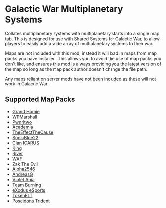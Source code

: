 # Galactic War Multiplanetary Systems

Collates multiplanetary systems with multiplanetary starts into a single map tab. This is designed for use with Shared Systems for Galactic War, to allow players to easily add a wide array of multiplanetary systems to their war.

Maps are not included with this mod, instead it will load in maps from map packs you have installed. This allows you to avoid the use of map packs you don't like, and ensures this mod is always providing you the latest version of the map so long as the map pack author doesn't change the file path.

Any maps reliant on server mods have not been included as these will not work in Galactic War.

## Supported Map Packs

- [Grand Homie](https://forums.planetaryannihilation.com/threads/grand-homies-map-pack.72635/)
- [WPMarshall](https://forums.planetaryannihilation.com/threads/wpmarshalls-map-pack.71597/)
- [Pwn4two](https://forums.planetaryannihilation.com/threads/pwn4twos-map-pack.70689/)
- [Academia](https://forums.planetaryannihilation.com/threads/academia-map-pack.73511/)
- [TheEffectTheCause](https://forums.planetaryannihilation.com/threads/theeffectthecause-map-pack.73439/)
- [SonicBlue22](https://forums.planetaryannihilation.com/threads/sonicblue22s-map-pack.72538/)
- [Clan ICARUS](https://forums.planetaryannihilation.com/threads/clan-icarus-map-pack.73237/)
- [King](https://forums.planetaryannihilation.com/threads/kings-map-pack.73459/)
- [River](https://forums.planetaryannihilation.com/threads/rivers-mappack.72787/)
- [WAF](https://forums.planetaryannihilation.com/threads/therealfs-map-pack.72943/)
- [Zak The Evil](https://forums.planetaryannihilation.com/threads/new-map-pack-zak-the-evils-map-pack-no-02.72314/)
- [Alpha2546](https://forums.planetaryannihilation.com/threads/alpha2546-maps-kure-atoll-02-11-2016-download-on-pamm.70258/)
- [AndreasG](https://forums.planetaryannihilation.com/threads/andreasg-1v1-map-pack-on-pamm-now.70631/)
- [Violet Ania](https://forums.planetaryannihilation.com/threads/the-lana-series.70524/)
- [Team Burning](https://forums.planetaryannihilation.com/threads/team-burning-systems.67823/)
- [eXodus eSports](https://forums.planetaryannihilation.com/threads/exodus-esports-map-pack.71887/)
- [TokenELT](https://forums.planetaryannihilation.com/threads/rel-client-system-sharing-2.69117/)
- [Poseidons Trident](https://forums.planetaryannihilation.com/threads/poseidons-trident-map-pack.69030/)

